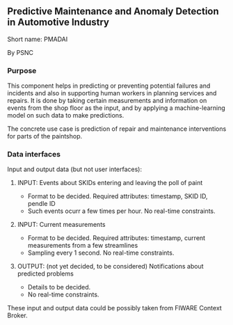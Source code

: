 ## Predictive Maintenance and Anomaly Detection in Automotive Industry

Short name: PMADAI

By PSNC

### Purpose

This component helps in predicting or preventing potential failures and incidents and also in supporting human workers in planning services and repairs.
It is done by taking certain measurements and information on events from the shop floor as the input, and by applying a machine-learning model on such data to make predictions.

The concrete use case is prediction of repair and maintenance interventions for parts of the paintshop.

### Data interfaces

Input and output data (but not user interfaces):

1. INPUT: Events about SKIDs entering and leaving the poll of paint
    - Format to be decided. Required attributes: timestamp, SKID ID, pendle ID
    - Such events ocurr a few times per hour. No real-time constraints.

1. INPUT: Current measurements
    - Format to be decided. Required attributes: timestamp, current measurements from a few streamlines
    - Sampling every 1 second. No real-time constraints.

1. OUTPUT: (not yet decided, to be considered) Notifications about predicted problems
    - Details to be decided.
    - No real-time constraints.

These input and output data could be possibly taken from FIWARE Context Broker.

